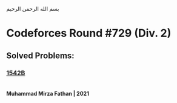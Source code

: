 بسم الله الرحمن الرحيم
<br />
# Codeforces Round #729 (Div. 2)
## Solved Problems:
### [1542B](https://codeforces.com/problemset/problem/1542/B) <br/><br/>
**Muhammad Mirza Fathan | 2021**
